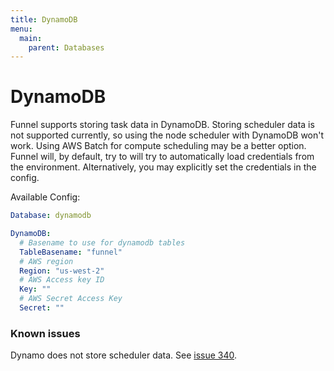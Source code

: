 ```yaml
---
title: DynamoDB
menu:
  main:
    parent: Databases
---
```


# DynamoDB

Funnel supports storing task data in DynamoDB. Storing scheduler data is not supported currently, so using the node scheduler with DynamoDB won't work. Using AWS Batch for compute scheduling may be a better option.
Funnel will, by default, try to will try to automatically load credentials from the environment. Alternatively, you may explicitly set the credentials in the config.

Available Config:
```yaml
Database: dynamodb

DynamoDB:
  # Basename to use for dynamodb tables
  TableBasename: "funnel"
  # AWS region
  Region: "us-west-2"
  # AWS Access key ID
  Key: ""
  # AWS Secret Access Key
  Secret: ""
```

### Known issues

Dynamo does not store scheduler data. See [issue 340](https://github.com/ohsu-comp-bio/funnel/issues/340).
